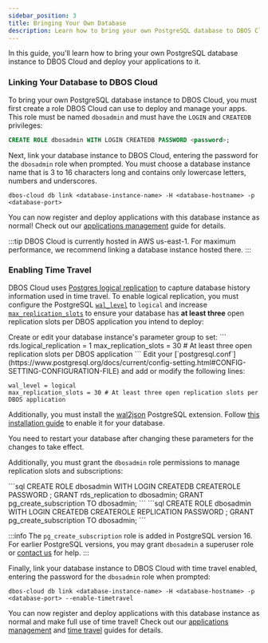 ```yaml
---
sidebar_position: 3
title: Bringing Your Own Database
description: Learn how to bring your own PostgreSQL database to DBOS Cloud
---
```


In this guide, you'll learn how to bring your own PostgreSQL database instance to DBOS Cloud and deploy your applications to it.

### Linking Your Database to DBOS Cloud

To bring your own PostgreSQL database instance to DBOS Cloud, you must first create a role DBOS Cloud can use to deploy and manage your apps.
This role must be named `dbosadmin` and must have the `LOGIN` and `CREATEDB` privileges:

```sql
CREATE ROLE dbosadmin WITH LOGIN CREATEDB PASSWORD <password>;
```

Next, link your database instance to DBOS Cloud, entering the password for the `dbosadmin` role when prompted.
You must choose a database instance name that is 3 to 16 characters long and contains only lowercase letters, numbers and underscores.

```shell
dbos-cloud db link <database-instance-name> -H <database-hostname> -p <database-port>
```

You can now register and deploy applications with this database instance as normal!  Check out our [applications management](./application-management.md) guide for details.

:::tip
DBOS Cloud is currently hosted in AWS us-east-1.
For maximum performance, we recommend linking a database instance hosted there.
:::


### Enabling Time Travel

DBOS Cloud uses [Postgres logical replication](https://www.postgresql.org/docs/current/logical-replication.html) to capture database history information used in time travel.
To enable logical replication, you must configure the PostgreSQL [`wal_level`](https://www.postgresql.org/docs/current/runtime-config-wal.html#GUC-WAL-LEVEL) to `logical` and increase [`max_replication_slots`](https://www.postgresql.org/docs/current/runtime-config-replication.html#GUC-MAX-REPLICATION-SLOTS) to ensure your database has **at least three** open replication slots per DBOS application you intend to deploy:

<Tabs groupId="rds-or-postgres">
  <TabItem value="rds" label="AWS RDS PostgreSQL">
Create or edit your database instance's parameter group to set:
```
rds.logical_replication = 1
max_replication_slots = 30 # At least three open replication slots per DBOS application
```
  </TabItem>
    <TabItem value="postgres" label="PostgreSQL">
Edit your [`postgresql.conf`](https://www.postgresql.org/docs/current/config-setting.html#CONFIG-SETTING-CONFIGURATION-FILE) and add or modify the following lines:

```
wal_level = logical
max_replication_slots = 30 # At least three open replication slots per DBOS application
```
Additionally, you must install the [wal2json](https://github.com/eulerto/wal2json) PostgreSQL extension. Follow [this installation guide](https://github.com/eulerto/wal2json/tree/master?tab=readme-ov-file#build-and-install) to enable it for your database.
    </TabItem>
</Tabs>

You need to restart your database after changing these parameters for the changes to take effect.

Additionally, you must grant the `dbosadmin` role permissions to manage replication slots and subscriptions:

<Tabs groupId="rds-or-postgres">
  <TabItem value="rds" label="AWS RDS PostgreSQL">
```sql
CREATE ROLE dbosadmin WITH LOGIN CREATEDB CREATEROLE PASSWORD <password>;
GRANT rds_replication to dbosadmin;
GRANT pg_create_subscription TO dbosadmin;
```
  </TabItem>
    <TabItem value="postgres" label="PostgreSQL">
```sql
CREATE ROLE dbosadmin WITH LOGIN CREATEDB CREATEROLE REPLICATION PASSWORD <password>;
GRANT pg_create_subscription TO dbosadmin;
```
    </TabItem>
</Tabs>

:::info
The `pg_create_subscription` role is added in PostgreSQL version 16. For earlier PostgreSQL versions, you may grant `dbosadmin` a superuser role or [contact us](https://www.dbos.dev/contact) for help.
:::

Finally, link your database instance to DBOS Cloud with time travel enabled, entering the password for the `dbosadmin` role when prompted:

```shell
dbos-cloud db link <database-instance-name> -H <database-hostname> -p <database-port> --enable-timetravel
```

You can now register and deploy applications with this database instance as normal and make full use of time travel!  Check out our [applications management](./application-management.md) and [time travel](./timetravel-debugging.md) guides for details.

